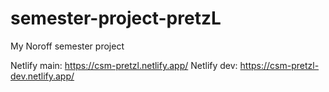 # semester-project-pretzL
My Noroff semester project

Netlify main: https://csm-pretzl.netlify.app/
Netlify dev: https://csm-pretzl-dev.netlify.app/
